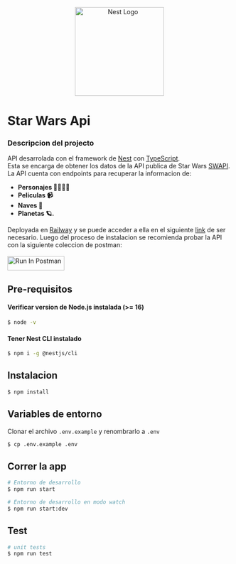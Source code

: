 <p align="center">
  <a href="http://nestjs.com/" target="blank"><img src="https://nestjs.com/img/logo-small.svg" width="200" alt="Nest Logo" /></a>
</p>

[circleci-image]: https://img.shields.io/circleci/build/github/nestjs/nest/master?token=abc123def456
[circleci-url]: https://circleci.com/gh/nestjs/nest

# Star Wars Api


### Descripcion del projecto

API desarrolada con el framework de [Nest](https://nestjs.com/) con [TypeScript](https://www.typescriptlang.org/).<br/>
Esta se encarga de obtener los datos de la API publica de Star Wars [SWAPI](https://swapi.dev/). La API cuenta con endpoints para recuperar la informacion de:
- **Personajes 👨‍👩‍👧‍👧**
- **Peliculas 📹**
- **Naves 🚀**
- **Planetas 🪐.**


Deployada en [Railway](https://railway.app/) y se puede acceder a ella en el siguiente [link](https://conexa-api-production.up.railway.app/api/v1) de ser necesario. Luego del proceso de instalacion se recomienda probar la API con la siguiente coleccion de postman: <br/><br/> 
[<img src="https://run.pstmn.io/button.svg" alt="Run In Postman" style="width: 128px; height: 32px;">](https://god.gw.postman.com/run-collection/19593363-69dfb404-9c47-41bc-9017-2d5fcb2df620?action=collection%2Ffork&source=rip_markdown&collection-url=entityId%3D19593363-69dfb404-9c47-41bc-9017-2d5fcb2df620%26entityType%3Dcollection%26workspaceId%3Dcc9a4f89-fca5-4ed5-b51d-44581036ffc6)


## Pre-requisitos


#### Verificar version de Node.js instalada (>= 16)


```bash
$ node -v 
```

#### Tener Nest CLI instalado

```bash
$ npm i -g @nestjs/cli
```


## Instalacion

```bash
$ npm install
```

## Variables de entorno
Clonar el archivo ```.env.example``` y renombrarlo a ```.env```

```bash
$ cp .env.example .env
```

## Correr la app

```bash
# Entorno de desarrollo
$ npm run start

# Entorno de desarrollo en modo watch
$ npm run start:dev
```

## Test

```bash
# unit tests
$ npm run test
```

